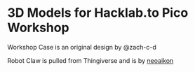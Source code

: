 # 3D Models for Hacklab.to Pico Workshop

Workshop Case is an original design by @zach-c-d

Robot Claw is pulled from Thingiverse and is by [neoaikon](https://www.thingiverse.com/thing:1747069)
